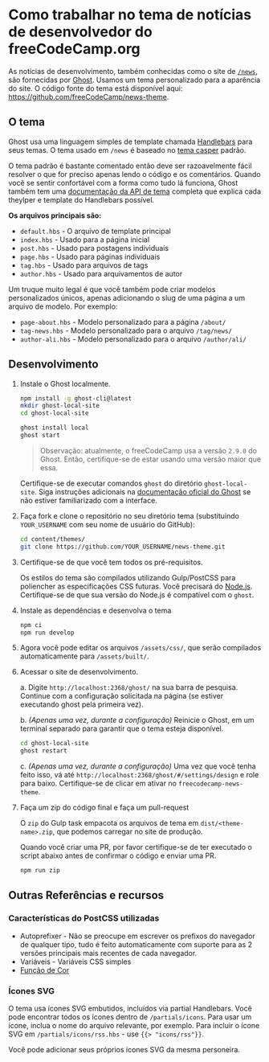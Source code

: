 # Como trabalhar no tema de notícias de desenvolvedor do freeCodeCamp.org

As notícias de desenvolvimento, também conhecidas como o site de [`/news`](https://www.freecodecamp.org/news), são fornecidas por [Ghost](https://ghost.org/). Usamos um tema personalizado para a aparência do site. O código fonte do tema está disponível aqui: <https://github.com/freeCodeCamp/news-theme>.

## O tema

Ghost usa uma linguagem simples de template chamada [Handlebars](http://handlebarsjs.com/) para seus temas. O tema usado em `/news` é baseado no [tema casper](https://github.com/TryGhost/Casper) padrão.

O tema padrão é bastante comentado então deve ser razoavelmente fácil resolver o que for preciso apenas lendo o código e os comentários. Quando você se sentir confortável com a forma como tudo lá funciona, Ghost também tem uma [documentação da API de tema](https://themes.ghost.org) completa que explica cada theylper e template do Handlebars possível.

**Os arquivos principais são:**

- `default.hbs` - O arquivo de template principal
- `index.hbs` - Usado para a página inicial
- `post.hbs` - Usado para postagens individuais
- `page.hbs` - Usado para páginas individuais
- `tag.hbs` - Usado para arquivos de tags
- `author.hbs` - Usado para arquivamentos de autor

Um truque muito legal é que você também pode criar modelos personalizados únicos, apenas adicionando o slug de uma página a um arquivo de modelo. Por exemplo:

- `page-about.hbs` - Modelo personalizado para a página `/about/`
- `tag-news.hbs` - Modelo personalizado para o arquivo `/tag/news/`
- `author-ali.hbs` - Modelo personalizado para o arquivo `/author/ali/`

## Desenvolvimento

1. Instale o Ghost localmente.

   ```sh
   npm install -g ghost-cli@latest
   mkdir ghost-local-site
   cd ghost-local-site
   ```

   ```sh
   ghost install local
   ghost start
   ```

   > Observação: atualmente, o freeCodeCamp usa a versão `2.9.0` do Ghost. Então, certifique-se de estar usando uma versão maior que essa.

   Certifique-se de executar comandos `ghost` do diretório `ghost-local-site`. Siga instruções adicionais na [documentação oficial do Ghost](https://docs.ghost.org) se não estiver familiarizado com a interface.

2. Faça fork e clone o repositório no seu diretório tema (substituindo `YOUR_USERNAME` com seu nome de usuário do GitHub):

   ```sh
   cd content/themes/
   git clone https://github.com/YOUR_USERNAME/news-theme.git
   ```

3. Certifique-se de que você tem todos os pré-requisitos.

   Os estilos do tema são compilados utilizando Gulp/PostCSS para poliencher as especificações CSS futuras. Você precisará do [Node.js](https://nodejs.org/). Certifique-se de que sua versão do Node.js é compatível com o `ghost`.

4. Instale as dependências e desenvolva o tema

   ```sh
   npm ci
   npm run develop
   ```

5. Agora você pode editar os arquivos `/assets/css/`, que serão compilados automaticamente para `/assets/built/`.

6. Acessar o site de desenvolvimento.

   a. Digite `http://localhost:2368/ghost/` na sua barra de pesquisa. Continue com a configuração solicitada na página (se estiver executando ghost pela primeira vez).

   b. _(Apenas uma vez, durante a configuração)_ Reinicie o Ghost, em um terminal separado para garantir que o tema esteja disponível.

   ```sh
   cd ghost-local-site
   ghost restart
   ```

   c. _(Apenas uma vez, durante a configuração)_ Uma vez que você tenha feito isso, vá até `http://localhost:2368/ghost/#/settings/design` e role para baixo. Certifique-se de clicar em ativar no `freecodecamp-news-theme`.

7. Faça um zip do código final e faça um pull-request

   O `zip` do Gulp task empacota os arquivos de tema em `dist/<theme-name>.zip`, que podemos carregar no site de produção.

   Quando você criar uma PR, por favor certifique-se de ter executado o script abaixo antes de confirmar o código e enviar uma PR.

   ```sh
   npm run zip
   ```

## Outras Referências e recursos

### Características do PostCSS utilizadas

- Autoprefixer - Não se preocupe em escrever os prefixos do navegador de qualquer tipo, tudo é feito automaticamente com suporte para as 2 versões principais mais recentes de cada navegador.
- Variáveis - Variáveis CSS simples
- [Função de Cor](https://github.com/postcss/postcss-color-function)

### Ícones SVG

O tema usa ícones SVG embutidos, incluídos via partial Handlebars. Você pode encontrar todos os ícones dentro de `/partials/icons`. Para usar um ícone, inclua o nome do arquivo relevante, por exemplo. Para incluir o ícone SVG em `/partials/icons/rss.hbs` - use `{{> "icons/rss"}}`.

Você pode adicionar seus próprios ícones SVG da mesma personeira.
